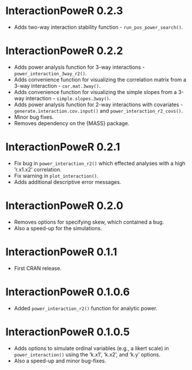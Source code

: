 # InteractionPoweR 0.2.3

-   Adds two-way interaction stability function -
    `run_pos_power_search()`.

# InteractionPoweR 0.2.2

-   Adds power analysis function for 3-way interactions -
    `power_interaction_3way_r2()`.
-   Adds convenience function for visualizing the correlation matrix
    from a 3-way interaction - `cor.mat.3way()`.
-   Adds convenience function for visualizing the simple slopes from a
    3-way interaction - `simple.slopes.3way()`.
-   Adds power analysis function for 2-way interactions with
    covariates - `generate.interaction.cov.input()` and
    `power_interaction_r2_covs()`.
-   Minor bug fixes.
-   Removes dependency on the {MASS} package.

# InteractionPoweR 0.2.1

-   Fix bug in `power_interaction_r2()` which effected analyses with a
    high ‘r.x1.x2’ correlation.
-   Fix warning in `plot_interaction()`.
-   Adds additional descriptive error messages.

# InteractionPoweR 0.2.0

-   Removes options for specifying skew, which contained a bug.
-   Also a speed-up for the simulations.

# InteractionPoweR 0.1.1

-   First CRAN release.

# InteractionPoweR 0.1.0.6

-   Added `power_interaction_r2()` function for analytic power.

# InteractionPoweR 0.1.0.5

-   Adds options to simulate ordinal variables (e.g., a likert scale) in
    `power_interaction()` using the ‘k.x1’, ‘k.x2’, and ‘k.y’ options.
-   Also a speed-up and minor bug-fixes.
